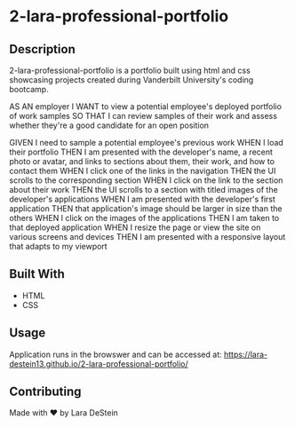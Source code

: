 # 2-lara-professional-portfolio

## Description

2-lara-professional-portfolio is a portfolio built using html and css showcasing projects
created during Vanderbilt University's coding bootcamp. 

AS AN employer
I WANT to view a potential employee's deployed portfolio of work samples
SO THAT I can review samples of their work and assess whether they're a good candidate for an open position

GIVEN I need to sample a potential employee's previous work
WHEN I load their portfolio
THEN I am presented with the developer's name, a recent photo or avatar, and links to sections about them, their work, and how to contact them
WHEN I click one of the links in the navigation
THEN the UI scrolls to the corresponding section
WHEN I click on the link to the section about their work
THEN the UI scrolls to a section with titled images of the developer's applications
WHEN I am presented with the developer's first application
THEN that application's image should be larger in size than the others
WHEN I click on the images of the applications
THEN I am taken to that deployed application
WHEN I resize the page or view the site on various screens and devices
THEN I am presented with a responsive layout that adapts to my viewport

## Built With

* HTML
* CSS

## Usage

Application runs in the browswer and can be accessed at: 
https://lara-destein13.github.io/2-lara-professional-portfolio/

## Contributing
Made with &hearts; by Lara DeStein